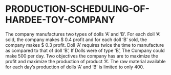 # PRODUCTION-SCHEDULING-OF-HARDEE-TOY-COMPANY
The company manufactures two types of dolls ‘A’ and ‘B’. For each doll ‘A’ sold, the company makes $ 0.4 profit and for each doll ‘B’ sold, the company makes $ 0.3 profit.
 Doll ‘A’ requires twice the time to manufacture as compared to that of doll ‘B’, If Dolls were of type ‘B’, The Company could make 500 per day.
Two objectives the company has are to maximize the profit and maximize the production of product ‘A’.
The raw material available for each day’s production of dolls ‘A’ and ‘B’ is limited to only 400. 

